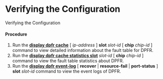 Verifying the Configuration
===========================

Verifying the Configuration

#### Procedure

1. Run the [**display dpfr cache**](cmdqueryname=display+dpfr+cache) [ *ip-address* ] **slot** *slot-id* [ **chip** *chip-id* ] command to view detailed information about the fault table for DPFR.
2. Run the [**display dpfr cache statistics slot**](cmdqueryname=display+dpfr+cache+statistics+slot) *slot-id* [ **chip** *chip-id* ] command to view the fault table statistics about DPFR.
3. Run the [**display dpfr event-log**](cmdqueryname=display+dpfr+event-log) [ **recover** | **resource-fail** | **port-status** ] **slot** *slot-id* command to view the event logs of DPFR.